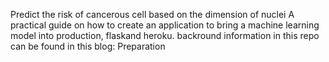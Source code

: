Predict the risk of cancerous cell based on the dimension of nuclei
A practical guide on how to create an application to bring a machine learning model into production, flaskand heroku.
backround information in this repo can be found in this blog:
Preparation
